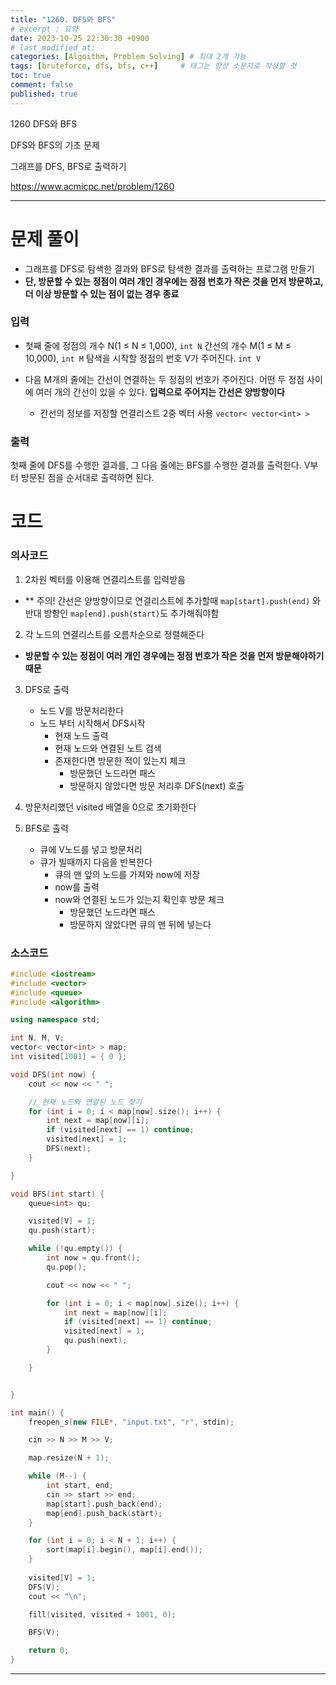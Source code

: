 ```yaml
---
title: "1260. DFS와 BFS"
# excerpt : 요약
date: 2023-10-25 22:30:30 +0900
# last_modified_at: 
categories: [Algoithm, Problem Solving] # 최대 2개 가능
tags: [bruteforce, dfs, bfs, c++]     # 태그는 항상 소문자로 작성할 것
toc: true
comment: false
published: true
---
```


1260 DFS와 BFS

DFS와 BFS의 기초 문제

그래프를 DFS, BFS로 출력하기

https://www.acmicpc.net/problem/1260


---
# 문제 풀이
- 그래프를 DFS로 탐색한 결과와 BFS로 탐색한 결과를 출력하는 프로그램 만들기
- **단, 방문할 수 있는 정점이 여러 개인 경우에는 정점 번호가 작은 것을 먼저 방문하고, 더 이상 방문할 수 있는 점이 없는 경우 종료**

### 입력
- 첫째 줄에 정점의 개수 N(1 ≤ N ≤ 1,000), `int N`
간선의 개수 M(1 ≤ M ≤ 10,000), `int M`
탐색을 시작할 정점의 번호 V가 주어진다. `int V`

- 다음 M개의 줄에는 간선이 연결하는 두 정점의 번호가 주어진다. 
어떤 두 정점 사이에 여러 개의 간선이 있을 수 있다. 
**입력으로 주어지는 간선은 양방향이다**
	- 간선의 정보를 저장할 연결리스트 2중 벡터 사용 `vector< vector<int> >`

### 출력
첫째 줄에 DFS를 수행한 결과를, 
그 다음 줄에는 BFS를 수행한 결과를 출력한다. 
V부터 방문된 점을 순서대로 출력하면 된다.

# 코드

### 의사코드
1. 2차원 벡터를 이용해 연결리스트를 입력받음
- ** 주의! 간선은 양방향이므로 연결리스트에 추가할때 `map[start].push(end)` 와 반대 방향인  `map[end].push(start)`도 추가해줘야함

2. 각 노드의 연결리스트를 오름차순으로 정렬해준다
- **방문할 수 있는 정점이 여러 개인 경우에는 정점 번호가 작은 것을 먼저 방문해야하기 때문**

3. DFS로 출력
	- 노드 V를 방문처리한다
	- 노드 부터 시작해서 DFS시작
		* 현재 노드 출력
		* 현재 노드와 연결된 노트 검색
		* 존재한다면 방문한 적이 있는지 체크
			+ 방문했던 노드라면 패스
			+ 방문하지 않았다면 방문 처리후 DFS(next) 호출


4. 방문처리했던 visited 배열을 0으로 초기화한다

4. BFS로 출력
	- 큐에 V노드를 넣고 방문처리
	- 큐가 빌때까지 다음을 반복한다
		* 큐의 맨 앞의 노드를 가져와 now에 저장
		* now를 출력
		* now와 연결된 노드가 있는지 확인후 방문 체크
			+ 방문했던 노드라면 패스
			+ 방문하지 않았다면 큐의 맨 뒤에 넣는다

### 소스코드

```cpp
#include <iostream>
#include <vector>
#include <queue>
#include <algorithm>

using namespace std;

int N, M, V;
vector< vector<int> > map;
int visited[1001] = { 0 };

void DFS(int now) {
	cout << now << " ";

	// 현재 노드와 연결된 노드 찾기
	for (int i = 0; i < map[now].size(); i++) {
		int next = map[now][i];
		if (visited[next] == 1) continue;
		visited[next] = 1;
		DFS(next);
	}

}

void BFS(int start) {
	queue<int> qu;

	visited[V] = 1;
	qu.push(start);

	while (!qu.empty()) {
		int now = qu.front();
		qu.pop();

		cout << now << " ";

		for (int i = 0; i < map[now].size(); i++) {
			int next = map[now][i];
			if (visited[next] == 1) continue;
			visited[next] = 1;
			qu.push(next);
		}

	}


}

int main() {
	freopen_s(new FILE*, "input.txt", "r", stdin);

	cin >> N >> M >> V;

	map.resize(N + 1);

	while (M--) {
		int start, end;
		cin >> start >> end;
		map[start].push_back(end);
		map[end].push_back(start);
	}

	for (int i = 0; i < N + 1; i++) {
		sort(map[i].begin(), map[i].end());
	}
	
	visited[V] = 1;
	DFS(V);
	cout << "\n";

	fill(visited, visited + 1001, 0);

	BFS(V);

	return 0;
}
```

---

